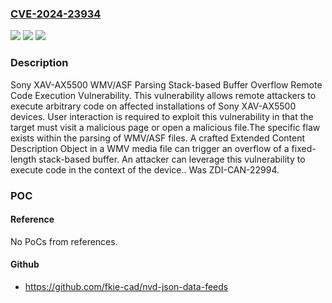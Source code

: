 ### [CVE-2024-23934](https://cve.mitre.org/cgi-bin/cvename.cgi?name=CVE-2024-23934)
![](https://img.shields.io/static/v1?label=Product&message=XAV-AX5500&color=blue)
![](https://img.shields.io/static/v1?label=Version&message=%3D%201.13%20&color=brighgreen)
![](https://img.shields.io/static/v1?label=Vulnerability&message=CWE-121%3A%20Stack-based%20Buffer%20Overflow&color=brighgreen)

### Description

Sony XAV-AX5500 WMV/ASF Parsing Stack-based Buffer Overflow Remote Code Execution Vulnerability. This vulnerability allows remote attackers to execute arbitrary code on affected installations of Sony XAV-AX5500 devices. User interaction is required to exploit this vulnerability in that the target must visit a malicious page or open a malicious file.The specific flaw exists within the parsing of WMV/ASF files. A crafted Extended Content Description Object in a WMV media file can trigger an overflow of a fixed-length stack-based buffer. An attacker can leverage this vulnerability to execute code in the context of the device.. Was ZDI-CAN-22994.

### POC

#### Reference
No PoCs from references.

#### Github
- https://github.com/fkie-cad/nvd-json-data-feeds

